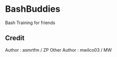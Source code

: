 # BashBuddies
Bash Training for friends
## Credit 
Author : asmrtfm / ZP 
Other Author : mwilco03 / MW
